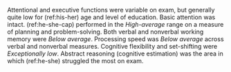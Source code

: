 Attentional and executive functions were variable on exam, but generally quite low for (ref:his-her) age and level of education.
Basic attention was intact.
(ref:he-she-cap) performed in the _High-average_ range on a measure of planning and problem-solving. Both verbal and nonverbal working memory were _Below average_. Processing speed was _Below average_ across verbal and nonverbal measures. Cognitive flexibility and set-shifting were _Exceptionally low_. Abstract reasoning (cognitive estimation) was the area in which (ref:he-she) struggled the most on exam.
